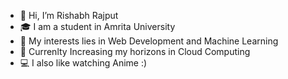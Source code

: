 - 👋 Hi, I’m Rishabh Rajput
- 🎓 I am a student in Amrita University
- 👀 My interests lies in Web Development and Machine Learning
- 🌱 Currenlty Increasing my horizons in Cloud Computing
- 💻 I also like watching Anime :)
